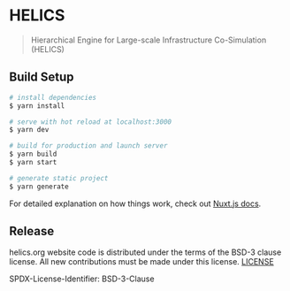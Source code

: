 # HELICS

> Hierarchical Engine for Large-scale Infrastructure Co-Simulation (HELICS)

## Build Setup

``` bash
# install dependencies
$ yarn install

# serve with hot reload at localhost:3000
$ yarn dev

# build for production and launch server
$ yarn build
$ yarn start

# generate static project
$ yarn generate
```

For detailed explanation on how things work, check out [Nuxt.js docs](https://nuxtjs.org).

## Release

helics.org website code is distributed under the terms of the BSD-3 clause license.
All new contributions must be made under this license. [LICENSE](LICENSE)

SPDX-License-Identifier: BSD-3-Clause

